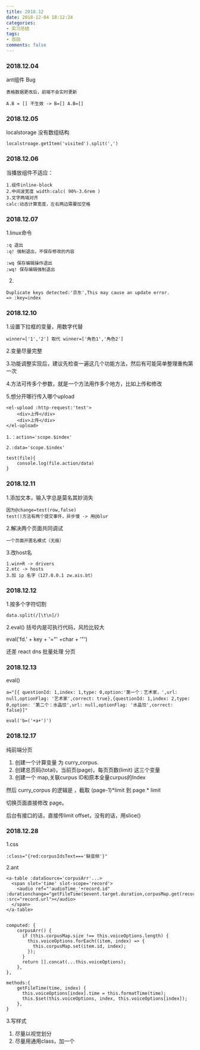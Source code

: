 ```yaml
---
title: 2018.12
date: 2018-12-04 18:12:24
categories:
- 实习总结
tags:
- 百田
comments: false
---
```


### 2018.12.04

ant组件 Bug


```
表格数据更改后，前端不会实时更新

A.B = [] 不生效 -> B=[] A.B=[]
```

### 2018.12.05

localstorage 没有数组结构

```
localstroage.getItem('visited').split(',')
```

### 2018.12.06

当播放组件不适应：

```
1.组件inline-block
2.中间波宽度 width:calc( 90%-3.6rem ) 
3.文字两端对齐
calc:动态计算宽度，左右两边需要加空格
```

### 2018.12.07

1.linux命令

```
:q 退出
:q! 强制退出，不保存修改的内容

:wq 保存编辑操作退出
:wq! 保存编辑强制退出
```

2.
```
Duplicate keys detected:'京东',This may cause an update error.
=> :key=index
```

### 2018.12.10

1.设置下拉框的变量，用数字代替

```
winner=['1','2'] 取代 winner=['角色1','角色2']
```

2.变量尽量完整

3.功能调整实现后，建议先检查一遍这几个功能方法，然后有可能简单整理重构第一次

4.方法可传多个参数，就是一个方法用作多个地方，比如上传和修改

5.想分开哪行传入哪个upload


```
<el-upload :http-request:'test'>
    <div>上传</div>
    <div>上传</div>
</el-upload>

1.：action='scope.$index'

2.:data='scope.$index'

test(file){
    console.log(file.action/data)
}
```

### 2018.12.11

1.添加文本，输入字总是莫名其妙消失

```
因为@change=test(row,false)
test()方法有两个提交事件，异步慢 -> 用@blur
```

2.解决两个页面共同调试

```
一个页面开匿名模式（无痕）
```

3.改host名

```
1.win+R -> drivers
2.etc -> hosts
3.加 ip 名字（127.0.0.1 zw.ais.bt）
```

### 2018.12.12

1.按多个字符切割

```
data.split(/[\t\n]/)
```

2.eval() 括号内是可执行代码，风险比较大

eval('fd.' + key + '="' +char + '"')

还差 react dns 批量处理 分页


### 2018.12.13

eval()


```
a="[{ questionId: 1,index: 1,type: 0,option:'第一个：艺术家，',url: null,optionFlag: '艺术家',correct: true},{questionId: 1,index: 2,type: 0,option: '第二个：水晶饺',url: null,optionFlag: '水晶饺',correct: false}]"

eval('b=('+a+')')
```


### 2018.12.17

纯前端分页

1. 创建一个计算变量 为 curry_corpus.
2. 创建总页码(total)，当前页(page)，每页页数(limit) 这三个变量
3. 创建一个 map,关联curpus ID和原本全量curpus的Index

然后 curry_corpus 的逻辑是 ，截取 (page-1)*limit  到 page * limit 

切换页面直接修改 page。

后台有接口的话，直接传limit offset，没有的话，用slice()

### 2018.12.28

1.css


```
:class="{red:corpusIdsText==='缺音频'}"
```

2.ant


```
<a-table :dataSource='corpusArr'...>
  <span slot='time' slot-scope='record'>
    <audio ref="'audioTime_'+record.id" :durationchange="getFileTime($event.target.duration,corpusMap.get(record.id))" :src="record.url"></audio>
  </span>
</a-table>


computed: {
    corpusArr() {
      if (this.corpusMap.size !== this.voiceOptions.length) {
        this.voiceOptions.forEach((item, index) => {
          this.corpusMap.set(item.id, index);
        });
      }
      return [].concat(...this.voiceOptions);
    },
},

methods:{
    getFileTime(time, index) {
      this.voiceOptions[index].time = this.formatTime(time);
      this.$set(this.voiceOptions, index, this.voiceOptions[index]);
    },
}
```

3.写样式
1. 尽量以视觉划分
2. 尽量用通用class，加一个


